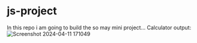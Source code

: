 # js-project
In this repo i am going to build the so may mini project...
Calculator output:
![Screenshot 2024-04-11 171049](https://github.com/SkSharma3322/js-project/assets/150444816/039d9c65-ad47-43e3-95a1-32141a036abd)
